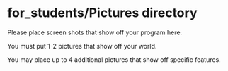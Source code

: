 # for_students/Pictures directory

Please place screen shots that show off your program here.

You must put 1-2 pictures that show off your world.

You may place up to 4 additional pictures that show off specific features.

